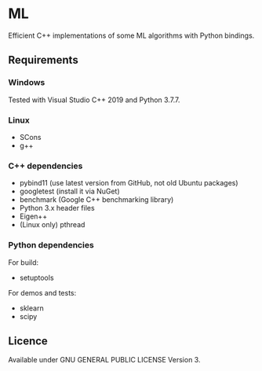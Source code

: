 # ML

Efficient C++ implementations of some ML algorithms with Python bindings.


## Requirements

### Windows

Tested with Visual Studio C++ 2019 and Python 3.7.7.

### Linux

- SCons
- g++

### C++ dependencies

- pybind11 (use latest version from GitHub, not old Ubuntu packages)
- googletest (install it via NuGet)
- benchmark (Google C++ benchmarking library)
- Python 3.x header files
- Eigen++
- (Linux only) pthread


### Python dependencies

For build:
- setuptools

For demos and tests:
- sklearn
- scipy

## Licence

Available under GNU GENERAL PUBLIC LICENSE Version 3.
